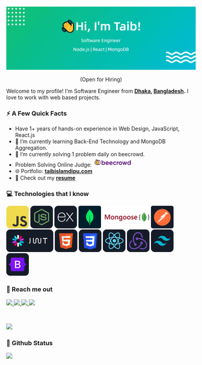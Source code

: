 ![Header](https://raw.githubusercontent.com/taibislamdipu/taibislamdipu/main/assets/github-profile-header.jpg)

<p align="center">(Open for Hiring)</p>

Welcome to my profile! I'm Software Engineer from **[Dhaka](https://en.wikipedia.org/wiki/Dhaka), [Bangladesh](https://en.wikipedia.org/wiki/Bangladesh).** I love to work with web based projects.

### ⚡️ A Few Quick Facts

- Have 1+ years of hands-on experience in Web Design, JavaScript, React.js
- 🔭 I’m currently learning Back-End Technology and MongoDB Aggregation.
- 🎯 I’m currently solving 1 problem daily on beecrowd.
- <span left="center">Problem Solving Online Judge: <a href="https://www.beecrowd.com.br/judge/en/profile/834556" target="_blank" alt="beecrowd/taibislamdipu">
  <img src="https://raw.githubusercontent.com/taibislamdipu/taibislamdipu/main/assets/icons/beecrowd.jpg" height=25>
  </a>
  </span>
- 🌐 Portfolio: **[taibislamdipu.com](https://taibislamdipu.netlify.app)**
- 📒 Check out my **[resume](https://drive.google.com/file/d/1zYMToXAO_OC6sUNnp5nM5LtBVq5r0fLU/view?usp=sharing)**

### 💻 Technologies that I know

<p>
<img src="https://raw.githubusercontent.com/taibislamdipu/taibislamdipu/main/assets/icons/javaScript.png"/>
<img src="https://raw.githubusercontent.com/taibislamdipu/taibislamdipu/main/assets/icons/node.png"/>
<img src="https://raw.githubusercontent.com/taibislamdipu/taibislamdipu/main/assets/icons/express.png"/>
<img src="https://raw.githubusercontent.com/taibislamdipu/taibislamdipu/main/assets/icons/mongo.png" width="60" height="60" />
<img src="https://raw.githubusercontent.com/taibislamdipu/taibislamdipu/main/assets/icons/mongoose.png" width="125" height="60" />
<img src="https://raw.githubusercontent.com/taibislamdipu/taibislamdipu/main/assets/icons/postman.png" width="60" height="60" />
<img src="https://raw.githubusercontent.com/taibislamdipu/taibislamdipu/main/assets/icons/jwt.png" width="125" height="60" />
<img src="https://raw.githubusercontent.com/taibislamdipu/taibislamdipu/main/assets/icons/html.png"/>
<img src="https://raw.githubusercontent.com/taibislamdipu/taibislamdipu/main/assets/icons/css.png"/>
<img src="https://raw.githubusercontent.com/taibislamdipu/taibislamdipu/main/assets/icons/react.png"/>
<img src="https://raw.githubusercontent.com/taibislamdipu/taibislamdipu/main/assets/icons/redux.png"/>
<img src="https://raw.githubusercontent.com/taibislamdipu/taibislamdipu/main/assets/icons/tailwind.png"/>
<img src="https://raw.githubusercontent.com/taibislamdipu/taibislamdipu/main/assets/icons/bootstrap.png"/>
</p>

<p align="left">
<a href="https://getbootstrap.com" target="_blank" rel="noreferrer">  </a>
</p>

### 👋 Reach me out

<p left="center">
<a href="https://www.linkedin.com/in/taibislamdipu">
  <img src="https://img.shields.io/badge/linkedin-%230077B5.svg?&style=for-the-badge&logo=linkedin&logoColor=white" height=25>
</a> 
<a href="https://www.facebook.com/taibislamdipu">
  <img src="https://img.shields.io/badge/Facebook-1877F2?style=for-the-badge&logo=facebook&logoColor=white" height=25>
</a>
<a href="https://medium.com/@taibislamdipu">
  <img src="https://img.shields.io/badge/medium-%231DA1F2.svg?&style=for-the-badge&logo=medium&logoColor=white" height=25>
</a> 
<a href="mailto:mailtaibislam@gmail.com">
  <img src="https://img.shields.io/badge/Gmail-D14836?style=for-the-badge&logo=gmail&logoColor=white" height=25>
</a>
</p>

<br/>
<!-- GitHub Profile Views Counter -->

![](https://komarev.com/ghpvc/?username=taibislamdipu)

### 🚀 Github Status

<a href="http://www.github.com/taibislamdipu"><img src="https://github-readme-streak-stats.herokuapp.com/?user=taibislamdipu&stroke=ffffff&background=1c1917&ring=0891b2&fire=0891b2&currStreakNum=ffffff&currStreakLabel=0891b2&sideNums=ffffff&sideLabels=ffffff&dates=ffffff&hide_border=true" /></a>
